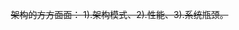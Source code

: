 

&emsp; ~~架构的方方面面： 1).架构模式、2).性能、3).系统瓶颈。~~   

<!-- 

 顶级架构师究竟有多牛？这个方法论带你跨越鸿沟！ 
 https://mp.weixin.qq.com/s/xzQe2Efy9I7nzNJftBWvLQ

数据中台
https://mp.weixin.qq.com/s/MrpIVY-u4jL7WDc8UvWaIQ

-->

